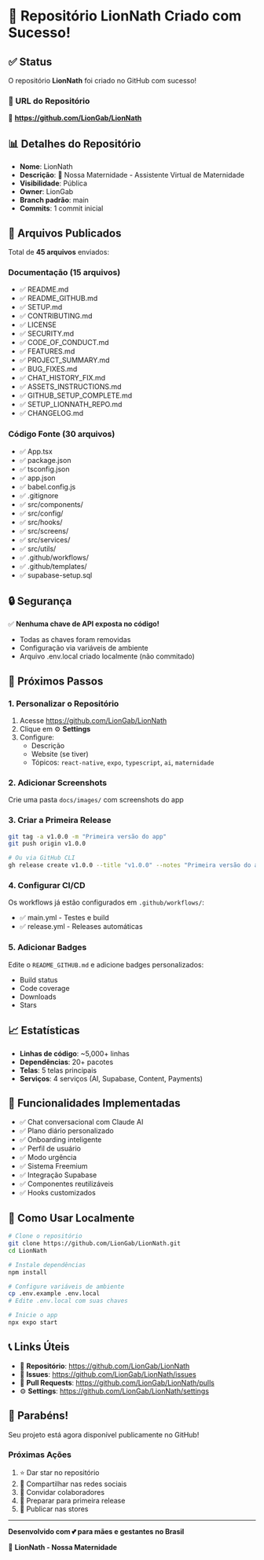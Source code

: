 # 🦁 Repositório LionNath Criado com Sucesso!

## ✅ Status

O repositório **LionNath** foi criado no GitHub com sucesso!

### 📍 URL do Repositório

🔗 **https://github.com/LionGab/LionNath**

## 📊 Detalhes do Repositório

- **Nome**: LionNath
- **Descrição**: 🦁 Nossa Maternidade - Assistente Virtual de Maternidade
- **Visibilidade**: Pública
- **Owner**: LionGab
- **Branch padrão**: main
- **Commits**: 1 commit inicial

## 📁 Arquivos Publicados

Total de **45 arquivos** enviados:

### Documentação (15 arquivos)
- ✅ README.md
- ✅ README_GITHUB.md
- ✅ SETUP.md
- ✅ CONTRIBUTING.md
- ✅ LICENSE
- ✅ SECURITY.md
- ✅ CODE_OF_CONDUCT.md
- ✅ FEATURES.md
- ✅ PROJECT_SUMMARY.md
- ✅ BUG_FIXES.md
- ✅ CHAT_HISTORY_FIX.md
- ✅ ASSETS_INSTRUCTIONS.md
- ✅ GITHUB_SETUP_COMPLETE.md
- ✅ SETUP_LIONNATH_REPO.md
- ✅ CHANGELOG.md

### Código Fonte (30 arquivos)
- ✅ App.tsx
- ✅ package.json
- ✅ tsconfig.json
- ✅ app.json
- ✅ babel.config.js
- ✅ .gitignore
- ✅ src/components/
- ✅ src/config/
- ✅ src/hooks/
- ✅ src/screens/
- ✅ src/services/
- ✅ src/utils/
- ✅ .github/workflows/
- ✅ .github/templates/
- ✅ supabase-setup.sql

## 🔒 Segurança

✅ **Nenhuma chave de API exposta no código!**
- Todas as chaves foram removidas
- Configuração via variáveis de ambiente
- Arquivo .env.local criado localmente (não commitado)

## 🎯 Próximos Passos

### 1. Personalizar o Repositório

1. Acesse https://github.com/LionGab/LionNath
2. Clique em ⚙️ **Settings**
3. Configure:
   - Descrição
   - Website (se tiver)
   - Tópicos: `react-native`, `expo`, `typescript`, `ai`, `maternidade`

### 2. Adicionar Screenshots

Crie uma pasta `docs/images/` com screenshots do app

### 3. Criar a Primeira Release

```bash
git tag -a v1.0.0 -m "Primeira versão do app"
git push origin v1.0.0

# Ou via GitHub CLI
gh release create v1.0.0 --title "v1.0.0" --notes "Primeira versão do app Nossa Maternidade"
```

### 4. Configurar CI/CD

Os workflows já estão configurados em `.github/workflows/`:
- ✅ main.yml - Testes e build
- ✅ release.yml - Releases automáticas

### 5. Adicionar Badges

Edite o `README_GITHUB.md` e adicione badges personalizados:
- Build status
- Code coverage
- Downloads
- Stars

## 📈 Estatísticas

- **Linhas de código**: ~5,000+ linhas
- **Dependências**: 20+ pacotes
- **Telas**: 5 telas principais
- **Serviços**: 4 serviços (AI, Supabase, Content, Payments)

## 🎉 Funcionalidades Implementadas

- ✅ Chat conversacional com Claude AI
- ✅ Plano diário personalizado
- ✅ Onboarding inteligente
- ✅ Perfil de usuário
- ✅ Modo urgência
- ✅ Sistema Freemium
- ✅ Integração Supabase
- ✅ Componentes reutilizáveis
- ✅ Hooks customizados

## 🚀 Como Usar Localmente

```bash
# Clone o repositório
git clone https://github.com/LionGab/LionNath.git
cd LionNath

# Instale dependências
npm install

# Configure variáveis de ambiente
cp .env.example .env.local
# Edite .env.local com suas chaves

# Inicie o app
npx expo start
```

## 📞 Links Úteis

- 🔗 **Repositório**: https://github.com/LionGab/LionNath
- 📝 **Issues**: https://github.com/LionGab/LionNath/issues
- 🔄 **Pull Requests**: https://github.com/LionGab/LionNath/pulls
- ⚙️ **Settings**: https://github.com/LionGab/LionNath/settings

## 🎊 Parabéns!

Seu projeto está agora disponível publicamente no GitHub!

### Próximas Ações

1. ⭐ Dar star no repositório
2. 📢 Compartilhar nas redes sociais
3. 🤝 Convidar colaboradores
4. 🚀 Preparar para primeira release
5. 📱 Publicar nas stores

---

**Desenvolvido com 💕 para mães e gestantes no Brasil**

🦁 **LionNath - Nossa Maternidade**

